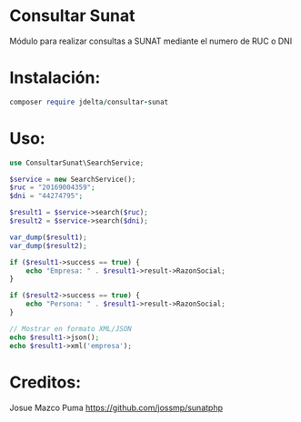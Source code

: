 # Consultar Sunat
Módulo para realizar consultas a SUNAT mediante el numero de RUC o DNI

# Instalación:
```ruby
composer require jdelta/consultar-sunat
````
# Uso:
```php
use ConsultarSunat\SearchService;

$service = new SearchService();
$ruc = "20169004359";
$dni = "44274795";

$result1 = $service->search($ruc);
$result2 = $service->search($dni);

var_dump($result1);
var_dump($result2);

if ($result1->success == true) {
    echo "Empresa: " . $result1->result->RazonSocial;
}

if ($result2->success == true) {
    echo "Persona: " . $result1->result->RazonSocial;
}

// Mostrar en formato XML/JSON
echo $result1->json();
echo $result1->xml('empresa');
````
# Creditos:
Josue Mazco Puma
https://github.com/jossmp/sunatphp